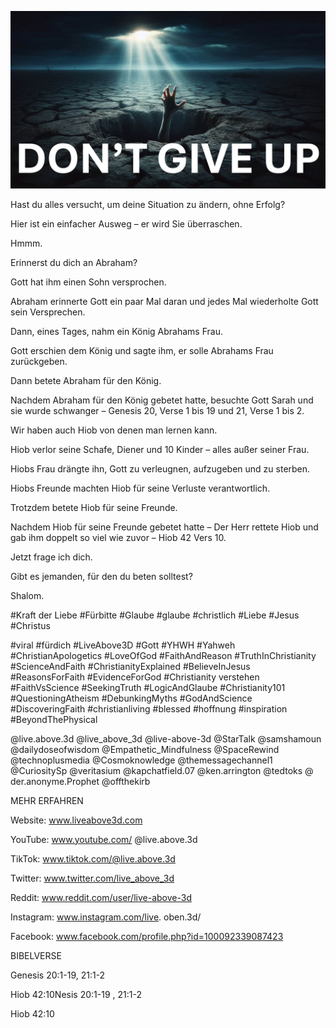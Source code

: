 ![Video cover image](../cover.jpg "cover photo")

Hast du alles versucht, um deine Situation zu ändern, ohne Erfolg?

Hier ist ein einfacher Ausweg – er wird Sie überraschen.

Hmmm.

Erinnerst du dich an Abraham?

Gott hat ihm einen Sohn versprochen.

Abraham erinnerte Gott ein paar Mal daran und jedes Mal wiederholte Gott sein Versprechen.

Dann, eines Tages, nahm ein König Abrahams Frau.

Gott erschien dem König und sagte ihm, er solle Abrahams Frau zurückgeben.

Dann betete Abraham für den König.

Nachdem Abraham für den König gebetet hatte, besuchte Gott Sarah und sie wurde schwanger – Genesis 20, Verse 1 bis 19 und 21, Verse 1 bis 2.

Wir haben auch Hiob von denen man lernen kann.

Hiob verlor seine Schafe, Diener und 10 Kinder – alles außer seiner Frau.

Hiobs Frau drängte ihn, Gott zu verleugnen, aufzugeben und zu sterben.

Hiobs Freunde machten Hiob für seine Verluste verantwortlich.

Trotzdem betete Hiob für seine Freunde.

Nachdem Hiob für seine Freunde gebetet hatte – Der Herr rettete Hiob und gab ihm doppelt so viel wie zuvor – Hiob 42 Vers 10.

Jetzt frage ich dich.

Gibt es jemanden, für den du beten solltest?

Shalom.

#Kraft der Liebe #Fürbitte #Glaube #glaube #christlich #Liebe #Jesus #Christus

#viral #fürdich #LiveAbove3D #Gott #YHWH #Yahweh #ChristianApologetics #LoveOfGod #FaithAndReason #TruthInChristianity #ScienceAndFaith #ChristianityExplained #BelieveInJesus #ReasonsForFaith #EvidenceForGod #Christianity verstehen #FaithVsScience #SeekingTruth #LogicAndGlaube #Christianity101 #QuestioningAtheism #DebunkingMyths #GodAndScience #DiscoveringFaith #christianliving #blessed #hoffnung #inspiration #BeyondThePhysical

@live.above.3d @live_above_3d @live-above-3d @StarTalk @samshamoun @dailydoseofwisdom @Empathetic_Mindfulness @SpaceRewind @technoplusmedia @Cosmoknowledge @themessagechannel1 @CuriositySp @veritasium @kapchatfield.07 @ken.arrington @tedtoks @ der.anonyme.Prophet @offthekirb

MEHR ERFAHREN

Website: www.liveabove3d.com

YouTube: www.youtube.com/ @live.above.3d

TikTok: www.tiktok.com/@live.above.3d

Twitter: www.twitter.com/live_above_3d

Reddit: www.reddit.com/user/live-above-3d

Instagram: www.instagram.com/live. oben.3d/

Facebook: www.facebook.com/profile.php?id=100092339087423

BIBELVERSE

Genesis 20:1-19, 21:1-2

Hiob 42:10Nesis 20:1-19 , 21:1-2

Hiob 42:10